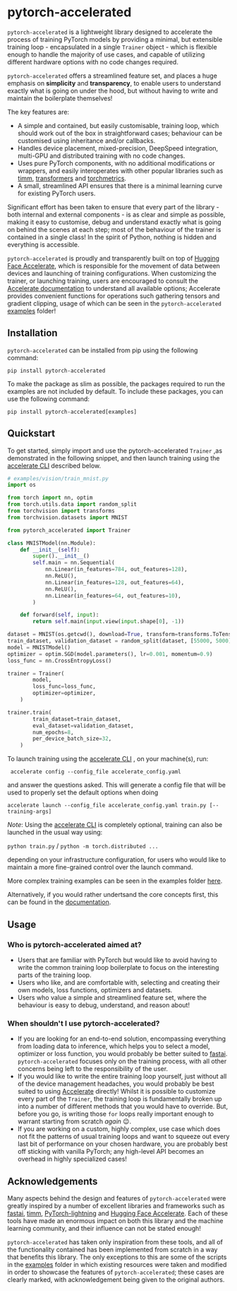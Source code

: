 # pytorch-accelerated

`pytorch-accelerated` is a lightweight library designed to accelerate the process of training PyTorch models
 by providing a minimal, but extensible training loop - encapsulated in a single `Trainer` 
object - which is flexible enough to handle the majority of use cases, and capable of utilizing different hardware
 options with no code changes required.
 
`pytorch-accelerated` offers a streamlined feature set, and places a huge emphasis on **simplicity** and **transparency**,
to enable users to understand exactly what is going on under the hood, but without having to write and maintain the boilerplate themselves!
   
The key features are:
- A simple and contained, but easily customisable, training loop, which should work out of the box in straightforward cases;
 behaviour can be customised using inheritance and/or callbacks.
- Handles device placement, mixed-precision, DeepSpeed integration, multi-GPU and distributed training with no code changes.
- Uses pure PyTorch components, with no additional modifications or wrappers, and easily interoperates
 with other popular libraries such as [timm](https://github.com/rwightman/pytorch-image-models), 
 [transformers](https://huggingface.co/transformers/) and [torchmetrics](https://torchmetrics.readthedocs.io/en/latest/).
- A small, streamlined API ensures that there is a minimal learning curve for existing PyTorch users.

Significant effort has been taken to ensure that every part of the library - both internal and external components - is as clear and simple as possible, 
making it easy to customise, debug and understand exactly what is going on behind the scenes at each step; most of the 
behaviour of the trainer is contained in a single class! 
In the spirit of Python, nothing is hidden and everything is accessible.

`pytorch-accelerated` is proudly and transparently built on top of 
[Hugging Face Accelerate](https://github.com/huggingface/accelerate), which is responsible for the 
movement of data between devices and launching of training configurations. When customizing the trainer, or launching
training, users are encouraged to consult the [Accelerate documentation](https://huggingface.co/docs/accelerate/) 
to understand all available options; Accelerate provides convenient functions for operations such gathering tensors 
and gradient clipping, usage of which can be seen in the `pytorch-accelerated` 
[examples](https://github.com/Chris-hughes10/pytorch-accelerated/tree/main/examples) folder! 

## Installation

`pytorch-accelerated` can be installed from pip using the following command:
```
pip install pytorch-accelerated
```

To make the package as slim as possible, the packages required to run the examples are not included by default. To include these packages, you can use the following command:
```
pip install pytorch-accelerated[examples]
```

## Quickstart

To get started, simply import and use the pytorch-accelerated `Trainer` ,as demonstrated in the following snippet,
and then launch training using the 
[accelerate CLI](https://huggingface.co/docs/accelerate/quicktour.html#launching-your-distributed-script)
described below.

```python
# examples/vision/train_mnist.py
import os

from torch import nn, optim
from torch.utils.data import random_split
from torchvision import transforms
from torchvision.datasets import MNIST

from pytorch_accelerated import Trainer

class MNISTModel(nn.Module):
    def __init__(self):
        super().__init__()
        self.main = nn.Sequential(
            nn.Linear(in_features=784, out_features=128),
            nn.ReLU(),
            nn.Linear(in_features=128, out_features=64),
            nn.ReLU(),
            nn.Linear(in_features=64, out_features=10),
        )

    def forward(self, input):
        return self.main(input.view(input.shape[0], -1))

dataset = MNIST(os.getcwd(), download=True, transform=transforms.ToTensor())
train_dataset, validation_dataset = random_split(dataset, [55000, 5000])
model = MNISTModel()
optimizer = optim.SGD(model.parameters(), lr=0.001, momentum=0.9)
loss_func = nn.CrossEntropyLoss()

trainer = Trainer(
        model,
        loss_func=loss_func,
        optimizer=optimizer,
    )

trainer.train(
        train_dataset=train_dataset,
        eval_dataset=validation_dataset,
        num_epochs=8,
        per_device_batch_size=32,
    )
```

To launch training using the [accelerate CLI](https://huggingface.co/docs/accelerate/quicktour.html#launching-your-distributed-script)
, on your machine(s), run:

` accelerate config --config_file accelerate_config.yaml`

and answer the questions asked. This will generate a config file that will be used to properly set the default options when doing

`accelerate launch --config_file accelerate_config.yaml train.py [--training-args]`

*Note*: Using the [accelerate CLI](https://huggingface.co/docs/accelerate/quicktour.html#launching-your-distributed-script) is completely optional, training can also be launched in the usual way using:

`python train.py` / `python -m torch.distributed ...`

depending on your infrastructure configuration, for users who would like to maintain a more fine-grained control 
over the launch command.

More complex training examples can be seen in the examples folder 
[here](https://github.com/Chris-hughes10/pytorch-accelerated/tree/main/examples). 

Alternatively, if you would rather undertsand the core concepts first, this can be found in the [documentation](https://pytorch-accelerated.readthedocs.io/en/latest/).

## Usage

### Who is pytorch-accelerated aimed at?

- Users that are familiar with PyTorch but would like to avoid having to write the common training loop boilerplate
to focus on the interesting parts of the training loop.
- Users who like, and are comfortable with, selecting and creating their own models, loss functions, optimizers and datasets.
- Users who value a simple and streamlined feature set, where the behaviour is easy to debug, understand, and reason about!

### When shouldn't I use pytorch-accelerated?

- If you are looking for an end-to-end solution, encompassing everything from loading data to inference,
  which helps you to select a model, optimizer or loss function, you would probably be better suited to
  [fastai](https://github.com/fastai/fastai). `pytorch-accelerated` focuses only on the training process, with all other
  concerns being left to the responsibility of the user.
- If you would like to write the entire training loop yourself, just without all of the device management headaches, 
you would probably be best suited to using [Accelerate](https://github.com/huggingface/accelerate) directly! Whilst it
is possible to customize every part of the `Trainer`, the training loop is fundamentally broken up into a number of 
different methods that you would have to override. But, before you go, is writing those `for` loops really important 
enough to warrant starting from scratch *again* 😉.
- If you are working on a custom, highly complex, use case which does not fit the patterns of usual training loops
and want to squeeze out every last bit of performance on your chosen hardware, you are probably best off sticking
 with vanilla PyTorch; any high-level API becomes an overhead in highly specialized cases!


## Acknowledgements

Many aspects behind the design and features of `pytorch-accelerated` were greatly inspired by a number of excellent 
libraries and frameworks such as [fastai](https://github.com/fastai/fastai), [timm](https://github.com/rwightman/pytorch-image-models), 
[PyTorch-lightning](https://github.com/PyTorchLightning/pytorch-lightning) and [Hugging Face Accelerate](https://github.com/huggingface/accelerate). Each of these tools 
have made an enormous impact on both this library and the machine learning community, and their influence can not be 
stated enough!

`pytorch-accelerated` has taken only inspiration from these tools, and all of the functionality contained has been implemented
 from scratch in a way that benefits this library. The only exceptions to this are some of the scripts in the 
 [examples](https://github.com/Chris-hughes10/pytorch-accelerated/tree/main/examples)
 folder in which existing resources were taken and modified in order to showcase the features of `pytorch-accelerated`;
 these cases are clearly marked, with acknowledgement being given to the original authors.
 

